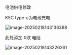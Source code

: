 电池供电修改

K5C type-c为电池充电

![image-20250218143136388](http://tanzhtanzh.oss-cn-shenzhen.aliyuncs.com/img/image-20250218143136388.png)

此处添加 0欧 电阻

![image-20250218143226261](http://tanzhtanzh.oss-cn-shenzhen.aliyuncs.com/img/image-20250218143226261.png)